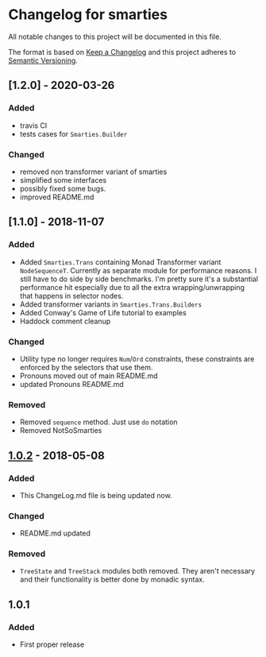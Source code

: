 # Changelog for smarties
All notable changes to this project will be documented in this file.

The format is based on [Keep a Changelog](http://keepachangelog.com/en/1.0.0/)
and this project adheres to [Semantic Versioning](http://semver.org/spec/v2.0.0.html).

## [1.2.0] - 2020-03-26
### Added
- travis CI
- tests cases for `Smarties.Builder`

### Changed
- removed non transformer variant of smarties
- simplified some interfaces
- possibly fixed some bugs.
- improved README.md

## [1.1.0] - 2018-11-07
### Added
- Added `Smarties.Trans` containing Monad Transformer variant `NodeSequenceT`. Currently as separate module for performance reasons. I still have to do side by side benchmarks. I'm pretty sure it's a substantial performance hit especially due to all the extra wrapping/unwrapping that happens in selector nodes.
- Added transformer variants in `Smarties.Trans.Builders`
- Added Conway's Game of Life tutorial to examples
- Haddock comment cleanup

### Changed
- Utility type no longer requires `Num`/`Ord` constraints, these constraints are enforced by the selectors that use them.
- Pronouns moved out of main README.md
- updated Pronouns README.md

### Removed
- Removed `sequence` method. Just use `do` notation
- Removed NotSoSmarties

## [1.0.2] - 2018-05-08
### Added
- This ChangeLog.md file is being updated now.

### Changed
- README.md updated

### Removed
- `TreeState` and `TreeStack` modules both removed. They aren't necessary and their functionality is better done by monadic syntax.

## 1.0.1
### Added
- First proper release

[Unreleased]: https://github.com/pdlla/smarties/compare/v1.0.2...HEAD
[1.0.2]:https://github.com/pdlla/smarties/compare/v1.0.1...v1.0.2
